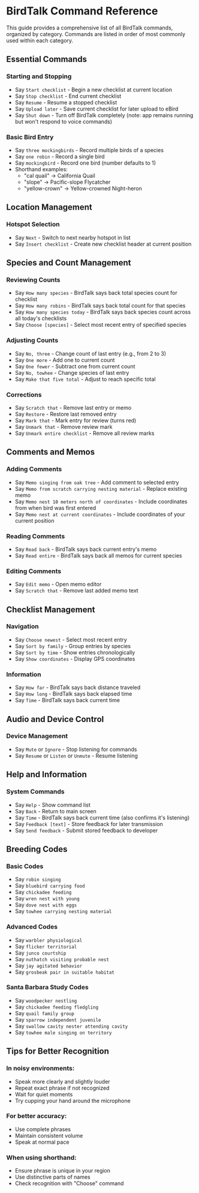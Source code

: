 # BirdTalk Command Reference

This guide provides a comprehensive list of all BirdTalk commands, organized by category. Commands are listed in order of most commonly used within each category.

## Essential Commands

### Starting and Stopping
- Say `Start checklist` - Begin a new checklist at current location
- Say `Stop checklist` - End current checklist
- Say `Resume` - Resume a stopped checklist
- Say `Upload later` - Save current checklist for later upload to eBird
- Say `Shut down` - Turn off BirdTalk completely (note: app remains running but won't respond to voice commands)

### Basic Bird Entry
- Say `three mockingbirds` - Record multiple birds of a species
- Say `one robin` - Record a single bird
- Say `mockingbird` - Record one bird (number defaults to 1)
- Shorthand examples:
    - "cal quail" → California Quail
    - "slope" → Pacific-slope Flycatcher
    - "yellow-crown" → Yellow-crowned Night-heron

## Location Management

### Hotspot Selection
- Say `Next` - Switch to next nearby hotspot in list
- Say `Insert checklist` - Create new checklist header at current position

## Species and Count Management

### Reviewing Counts
- Say `How many species` - BirdTalk says back total species count for checklist
- Say `How many robins` - BirdTalk says back total count for that species
- Say `How many species today` - BirdTalk says back species count across all today's checklists
- Say `Choose [species]` - Select most recent entry of specified species

### Adjusting Counts
- Say `No, three` - Change count of last entry (e.g., from 2 to 3)
- Say `One more` - Add one to current count
- Say `One fewer` - Subtract one from current count
- Say `No, towhee` - Change species of last entry
- Say `Make that five total` - Adjust to reach specific total

### Corrections
- Say `Scratch that` - Remove last entry or memo
- Say `Restore` - Restore last removed entry
- Say `Mark that` - Mark entry for review (turns red)
- Say `Unmark that` - Remove review mark
- Say `Unmark entire checklist` - Remove all review marks

## Comments and Memos

### Adding Comments
- Say `Memo singing from oak tree` - Add comment to selected entry
- Say `Memo from scratch carrying nesting material` - Replace existing memo
- Say `Memo nest 10 meters north of coordinates` - Include coordinates from when bird was first entered
- Say `Memo nest at current coordinates` - Include coordinates of your current position

### Reading Comments
- Say `Read back` - BirdTalk says back current entry's memo
- Say `Read entire` - BirdTalk says back all memos for current species

### Editing Comments
- Say `Edit memo` - Open memo editor
- Say `Scratch that` - Remove last added memo text

## Checklist Management

### Navigation
- Say `Choose newest` - Select most recent entry
- Say `Sort by family` - Group entries by species
- Say `Sort by time` - Show entries chronologically
- Say `Show coordinates` - Display GPS coordinates

### Information
- Say `How far` - BirdTalk says back distance traveled
- Say `How long` - BirdTalk says back elapsed time
- Say `Time` - BirdTalk says back current time

## Audio and Device Control

### Device Management
- Say `Mute` or `Ignore` - Stop listening for commands
- Say `Resume` or `Listen` or `Unmute` - Resume listening

## Help and Information

### System Commands
- Say `Help` - Show command list
- Say `Back` - Return to main screen
- Say `Time` - BirdTalk says back current time (also confirms it's listening)
- Say `Feedback [text]` - Store feedback for later transmission
- Say `Send feedback` - Submit stored feedback to developer

## Breeding Codes

### Basic Codes
- Say `robin singing`
- Say `bluebird carrying food`
- Say `chickadee feeding`
- Say `wren nest with young`
- Say `dove nest with eggs`
- Say `towhee carrying nesting material`

### Advanced Codes
- Say `warbler physiological`
- Say `flicker territorial`
- Say `junco courtship`
- Say `nuthatch visiting probable nest`
- Say `jay agitated behavior`
- Say `grosbeak pair in suitable habitat`

### Santa Barbara Study Codes
- Say `woodpecker nestling`
- Say `chickadee feeding fledgling`
- Say `quail family group`
- Say `sparrow independent juvenile`
- Say `swallow cavity nester attending cavity`
- Say `towhee male singing on territory`

## Tips for Better Recognition

### In noisy environments:
- Speak more clearly and slightly louder
- Repeat exact phrase if not recognized
- Wait for quiet moments
- Try cupping your hand around the microphone

### For better accuracy:
- Use complete phrases
- Maintain consistent volume
- Speak at normal pace

### When using shorthand:
- Ensure phrase is unique in your region
- Use distinctive parts of names
- Check recognition with "Choose" command
